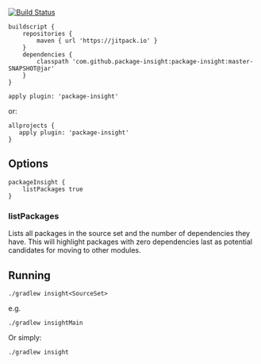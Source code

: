 [![Build Status](https://travis-ci.org/package-insight/package-insight.svg?branch=master)](https://travis-ci.org/package-insight/package-insight)

```
buildscript {
    repositories {
        maven { url 'https://jitpack.io' }
    }
    dependencies {
        classpath 'com.github.package-insight:package-insight:master-SNAPSHOT@jar'
    }
}

apply plugin: 'package-insight'
```
or:
```
allprojects {
   apply plugin: 'package-insight'
}
```

## Options

```
packageInsight {
    listPackages true
}
```

### listPackages

Lists all packages in the source set and the number of dependencies they have. This will highlight packages with zero
dependencies last as potential candidates for moving to other modules.

## Running
```
./gradlew insight<SourceSet>
```
e.g.
```
./gradlew insightMain
```
Or simply:
```
./gradlew insight
```
